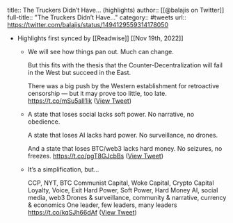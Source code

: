 title:: The Truckers Didn’t Have... (highlights)
author:: [[@balajis on Twitter]]
full-title:: "The Truckers Didn’t Have..."
category:: #tweets
url:: https://twitter.com/balajis/status/1494129559314178050

- Highlights first synced by [[Readwise]] [[Nov 19th, 2022]]
	- We will see how things pan out. Much can change.
	  
	  But this fits with the thesis that the Counter-Decentralization will fail in the West but succeed in the East.
	  
	  There was a big push by the Western establishment for retroactive censorship — but it may prove too little, too late. https://t.co/mSu5alI1ik ([View Tweet](https://twitter.com/balajis/status/1494131826511650817))
	- A state that loses social lacks soft power. No narrative, no obedience.
	  
	  A state that loses AI lacks hard power. No surveillance, no drones.
	  
	  And a state that loses BTC/web3 lacks hard money. No seizures, no freezes. https://t.co/pgT8GJcbBs ([View Tweet](https://twitter.com/balajis/status/1494133176163205126))
	- It’s a simplification, but…
	  
	  CCP, NYT, BTC
	  Communist Capital, Woke Capital, Crypto Capital
	  Loyalty, Voice, Exit
	  Hard Power, Soft Power, Hard Money
	  AI, social media, web3
	  Drones & surveillance, community & narrative, currency & economics
	  One leader, few leaders, many leaders https://t.co/kqSJh66dAf ([View Tweet](https://twitter.com/balajis/status/1494135018217566210))